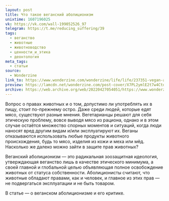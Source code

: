 ```yaml
---
layout: post
title: Что такое веганский аболиционизм
unixtime: 1607196025
vk: https://vk.com/wall-199052526_97
telegram: https://t.me/reducing_suffering/39
tags:
  - веганство
  - животные
  - животноводство
  - ценности_и_этика
  - деонтология
meta_tags:
  - статьи
source:
  - Wonderzine
link_to: https://www.wonderzine.com/wonderzine/life/life/237351-vegan-abolitionism
preview: https://lamcdn.net/wonderzine.com/post-cover/X7PL2ymlE2t7w4CtdAhNOA-default.jpg
archive: https://web.archive.org/web/20220427054051/https://www.wonderzine.com/wonderzine/life/life/237351-vegan-abolitionism
---
```

Вопрос о правах животных и о том, допустимо ли употреблять их в пищу, стоит по-прежнему остро. Даже среди людей, которые едят мясо, существуют разные мнения. Вегетарианцы решают для себя этическую проблему, вовсе выводя мясо из рациона, однако и в этом случае остаётся множество спорных моментов и ситуаций, когда люди наносят вред другим видам и/или эксплуатируют их. Веганы отказываются использовать любые продукты животного происхождения, будь то мясо, изделия из кожи и меха или мёд. Насколько же далеко можно зайти в защите прав животных?

Веганский аболиционизм — это радикальная зоозащитная идеология, утверждающая веганство лишь в качестве этического минимума, а своей главной и глобальной целью объявляющая полное освобождение животных от статуса собственности. Аболиционисты считают, что животные обладают правами, как и человек, и главное из этих прав — не подвергаться эксплуатации и не быть товаром.

В статье — о веганском аболиционизме и его критике.